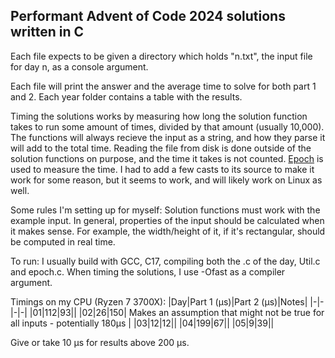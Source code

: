## Performant Advent of Code 2024 solutions written in C

Each file expects to be given a directory which holds "n.txt", the input file for day n, as a console argument.

Each file will print the answer and the average time to solve for both part 1 and 2. Each year folder contains a table with the results.

Timing the solutions works by measuring how long the solution function takes to run some amount of times, divided by that amount (usually 10,000).
The functions will always recieve the input as a string, and how they parse it will add to the total time.
Reading the file from disk is done outside of the solution functions on purpose, and the time it takes is not counted.
[Epoch](https://github.com/seanjackson6325/Epoch) is used to measure the time. I had to add a few casts to its source to make it work for some reason, but it seems to work, and will likely work on Linux as well.

Some rules I'm setting up for myself:
Solution functions must work with the example input.
In general, properties of the input should be calculated when it makes sense.
For example, the width/height of it, if it's rectangular, should be computed in real time.

To run: I usually build with GCC, C17, compiling both the .c of the day, Util.c and epoch.c. When timing the solutions, I use -Ofast as a compiler argument.

Timings on my CPU (Ryzen 7 3700X): 
|Day|Part 1 (μs)|Part 2 (μs)|Notes|
|-|-|-|-|
|01|112|93||
|02|26|150| Makes an assumption that might not be true for all inputs - potentially 180μs |
|03|12|12||
|04|199|67||
|05|9|39||

Give or take 10 μs for results above 200 μs.

